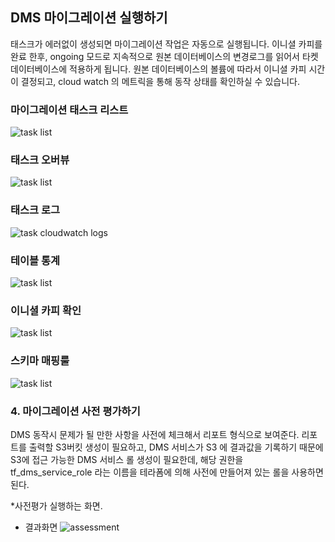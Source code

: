 ## DMS 마이그레이션 실행하기 ##

태스크가 에러없이 생성되면 마이그레이션 작업은 자동으로 실행됩니다. 이니셜 카피를 완료 한후, ongoing 모드로 지속적으로 원본 데이터베이스의 변경로그를 읽어서 타켓 데이터베이스에 적용하게 됩니다. 
원본 데이터베이스의 볼륨에 따라서 이니셜 카피 시간이 결정되고, cloud watch 의 메트릭을 통해 동작 상태를 확인하실 수 있습니다. 

### 마이그레이션 태스크 리스트 ###
![task list](https://github.com/gnosia93/postgres-terraform/blob/main/dms/images/task-list.png)

### 태스크 오버뷰 ###
![task list](https://github.com/gnosia93/postgres-terraform/blob/main/dms/images/task-overview.png)

### 태스크 로그 ###
![task cloudwatch logs](https://github.com/gnosia93/postgres-terraform/blob/main/dms/images/task-cloudwatch.png)

### 테이블 통계 ###
![task list](https://github.com/gnosia93/postgres-terraform/blob/main/dms/images/task-table-stat.png)

### 이니셜 카피 확인 ###
![task list](https://github.com/gnosia93/postgres-terraform/blob/main/dms/images/task-initial-copy.png)

### 스키마 매핑룰 ###
![task list](https://github.com/gnosia93/postgres-terraform/blob/main/dms/images/task-mapping-rule.png)



### 4. 마이그레이션 사전 평가하기 ###

DMS 동작시 문제가 될 만한 사항을 사전에 체크해서 리포트 형식으로 보여준다. 리포트를 출력할 S3버킷 생성이 필요하고, DMS 서비스가 S3 에 결과값을 기록하기 때문에 S3에 접근 가능한 DMS 서비스 롤 생성이 필요한데,
해당 권한을 tf_dms_service_role 라는 이름을 테라폼에 의해 사전에 만들어져 있는 롤을 사용하면 된다. 

*사전평가 실행하는 화면.

* 결과화면
![assessment](https://github.com/gnosia93/postgres-terraform/blob/main/dms/images/task-premig-assessment.png)

